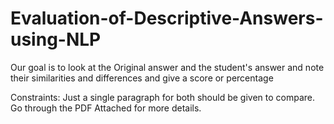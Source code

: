 # Evaluation-of-Descriptive-Answers-using-NLP
Our goal is to look at the Original answer and the student's answer and note their similarities and differences and give a score or percentage

Constraints:
Just a single paragraph for both should be given to compare.
Go through the PDF Attached for more details.
